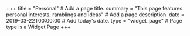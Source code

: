 +++
title = "Personal"  # Add a page title.
summary = "This page features personal interests, ramblings and ideas"  # Add a page description.
date = 2019-03-22T00:00:00  # Add today's date.
type = "widget_page"  # Page type is a Widget Page
+++